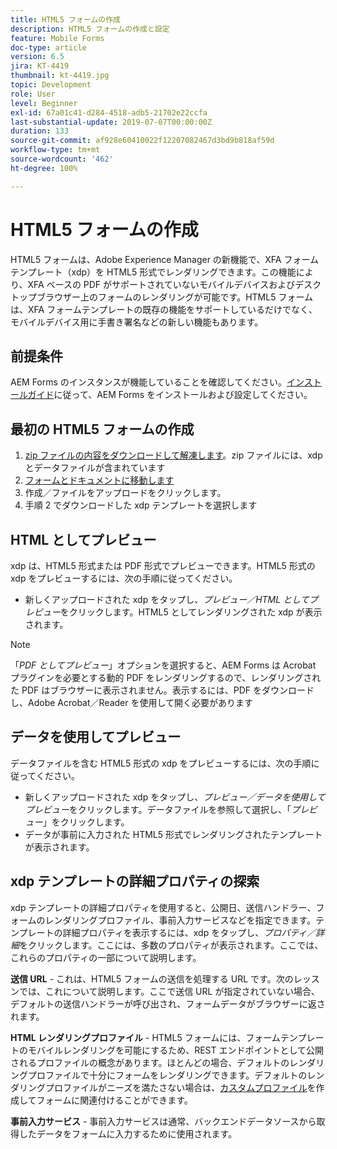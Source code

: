 ```yaml
---
title: HTML5 フォームの作成
description: HTML5 フォームの作成と設定
feature: Mobile Forms
doc-type: article
version: 6.5
jira: KT-4419
thumbnail: kt-4419.jpg
topic: Development
role: User
level: Beginner
exl-id: 67a01c41-d284-4518-adb5-21702e22ccfa
last-substantial-update: 2019-07-07T00:00:00Z
duration: 133
source-git-commit: af928e60410022f12207082467d3bd9b818af59d
workflow-type: tm+mt
source-wordcount: '462'
ht-degree: 100%

---
```


# HTML5 フォームの作成

HTML5 フォームは、Adobe Experience Manager の新機能で、XFA フォームテンプレート（xdp）を HTML5 形式でレンダリングできます。この機能により、XFA ベースの PDF がサポートされていないモバイルデバイスおよびデスクトップブラウザー上のフォームのレンダリングが可能です。HTML5 フォームは、XFA フォームテンプレートの既存の機能をサポートしているだけでなく、モバイルデバイス用に手書き署名などの新しい機能もあります。

## 前提条件

AEM Forms のインスタンスが機能していることを確認してください。[インストールガイド](https://experienceleague.adobe.com/docs/experience-manager-65/forms/install-aem-forms/osgi-installation/installing-configuring-aem-forms-osgi.html?lang=ja)に従って、AEM Forms をインストールおよび設定してください。

## 最初の HTML5 フォームの作成

1. [zip ファイルの内容をダウンロードして解凍します](assets/assets.zip)。zip ファイルには、xdp とデータファイルが含まれています
2. [フォームとドキュメントに移動します](http://localhost:4502/aem/forms.html/content/dam/formsanddocuments)
3. 作成／ファイルをアップロードをクリックします。
4. 手順 2 でダウンロードした xdp テンプレートを選択します

## HTML としてプレビュー

xdp は、HTML5 形式または PDF 形式でプレビューできます。HTML5 形式の xdp をプレビューするには、次の手順に従ってください。

* 新しくアップロードされた xdp をタップし、_プレビュー／HTML としてプレビュー_&#x200B;をクリックします。HTML5 としてレンダリングされた xdp が表示されます。

>[!NOTE]
>「_PDF としてプレビュー_」オプションを選択すると、AEM Forms は Acrobat プラグインを必要とする動的 PDF をレンダリングするので、レンダリングされた PDF はブラウザーに表示されません。表示するには、PDF をダウンロードし、Adobe Acrobat／Reader を使用して開く必要があります


## データを使用してプレビュー

データファイルを含む HTML5 形式の xdp をプレビューするには、次の手順に従ってください。

* 新しくアップロードされた xdp をタップし、_プレビュー／データを使用してプレビュー_&#x200B;をクリックします。データファイルを参照して選択し、「_プレビュー_」をクリックします。
* データが事前に入力された HTML5 形式でレンダリングされたテンプレートが表示されます。

## xdp テンプレートの詳細プロパティの探索

xdp テンプレートの詳細プロパティを使用すると、公開日、送信ハンドラー、フォームのレンダリングプロファイル、事前入力サービスなどを指定できます。テンプレートの詳細プロパティを表示するには、xdp をタップし、_プロパティ／詳細_&#x200B;をクリックします。ここには、多数のプロパティが表示されます。ここでは、これらのプロパティの一部について説明します。

**送信 URL** - これは、HTML5 フォームの送信を処理する URL です。次のレッスンでは、これについて説明します。ここで送信 URL が指定されていない場合、デフォルトの送信ハンドラーが呼び出され、フォームデータがブラウザーに返されます。

**HTML レンダリングプロファイル** - HTML5 フォームには、フォームテンプレートのモバイルレンダリングを可能にするため、REST エンドポイントとして公開されるプロファイルの概念があります。ほとんどの場合、デフォルトのレンダリングプロファイルで十分にフォームをレンダリングできます。デフォルトのレンダリングプロファイルがニーズを満たさない場合は、[カスタムプロファイル](https://experienceleague.adobe.com/docs/experience-manager-65/forms/html5-forms/custom-profile.html?lang=ja)を作成してフォームに関連付けることができます。

**事前入力サービス** - 事前入力サービスは通常、バックエンドデータソースから取得したデータをフォームに入力するために使用されます。
